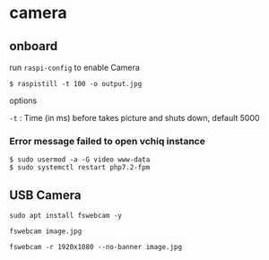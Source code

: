 # camera

## onboard

run `raspi-config` to enable Camera

```console
$ raspistill -t 100 -o output.jpg
```

options

`-t` : Time (in ms) before takes picture and shuts down, default 5000

### Error message failed to open vchiq instance

```
$ sudo usermod -a -G video www-data
$ sudo systemctl restart php7.2-fpm
```

## USB Camera

```
sudo apt install fswebcam -y

fswebcam image.jpg

fswebcam -r 1920x1080 --no-banner image.jpg
```
